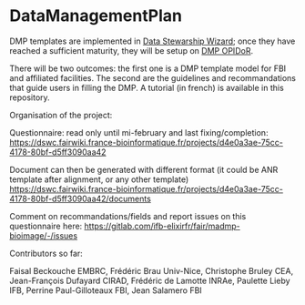 # DataManagementPlan


DMP templates are implemented in  [Data Stewarship Wizard](https://ds-wizard.org/); once they have reached a sufficient maturity, they will be setup on [DMP OPIDoR](https://dmp.opidor.fr).

There will be two outcomes: the first one is a DMP template model for FBI and affiliated facilities. The second are the guidelines and recommandations that guide users in filling the DMP.
A tutorial (in french) is available in this repository.

Organisation of the project: 

Questionnaire: read only until mi-february and last fixing/completion:
https://dswc.fairwiki.france-bioinformatique.fr/projects/d4e0a3ae-75cc-4178-80bf-d5ff3090aa42

Document can then be generated with different format (it could be ANR template after alignment, or any other template) 
https://dswc.fairwiki.france-bioinformatique.fr/projects/d4e0a3ae-75cc-4178-80bf-d5ff3090aa42/documents

Comment on recommandations/fields and  report issues on this questionnaire here:
https://gitlab.com/ifb-elixirfr/fair/madmp-bioimage/-/issues

 

Contributors so far:

Faisal Beckouche EMBRC,
Frédéric Brau Univ-Nice,
Christophe Bruley CEA,
Jean-François Dufayard CIRAD,
Frédéric de Lamotte INRAe,
Paulette Lieby IFB,
Perrine Paul-Gilloteaux FBI, 
Jean Salamero FBI 


